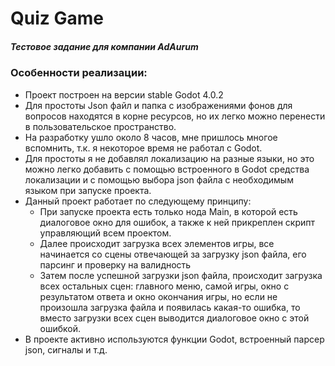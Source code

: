 # Quiz Game
##### Тестовое задание для компании AdAurum
### Особенности реализации:
* Проект построен на версии stable Godot 4.0.2
* Для простоты Json файл и папка с изображениями фонов для вопросов находятся в корне ресурсов, но их легко можно перенести в пользовательское пространство.
* На разработку ушло около 8 часов, мне пришлось многое вспомнить, т.к. я некоторое время не работал с Godot.
* Для простоты я не добавлял локализацию на разные языки, но это можно легко добавить с помощью встроенного в Godot средства локализации и с помощью выбора json файла с необходимым языком при запуске проекта.
* Данный проект работает по следующему принципу:
    * При запуске проекта есть только нода Main, в которой есть диалоговое окно для ошибок, а также к ней прикреплен скрипт управляющий всем проектом.
    * Далее происходит загрузка всех элементов игры, все начинается со сцены отвечающей за загрузку json файла, его парсинг и проверку на валидность
    * Затем после успешной загрузки json файла, происходит загрузка всех остальных сцен: главного меню, самой игры, окно с результатом ответа и окно окончания игры, но если не произошла загрузка файла и появилась какая-то ошибка, то вместо загрузки всех сцен выводится диалоговое окно с этой ошибкой.
* В проекте активно используются функции Godot, встроенный парсер json, сигналы и т.д.